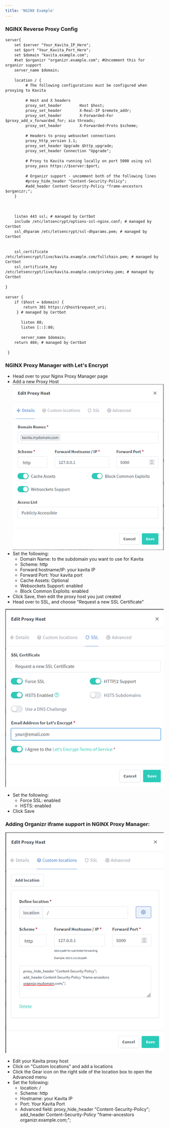 ```yaml
---
title: 'NGINX Example'
---
```


### NGINX Reverse Proxy Config

```
server{    
    set $server "Your_Kavita_IP_Here";
    set $port "Your_Kavita_Port_Here";
    set $domain "kavita.example.com";
    #set $organizr "organizr.example.com"; #Uncomment this for organizr support
    server_name $domain;
    
    location / {
         # The following configurations must be configured when proxying to Kavita

         # Host and X headers
         proxy_set_header        Host $host;
         proxy_set_header        X-Real-IP $remote_addr;
         proxy_set_header        X-Forwarded-For $proxy_add_x_forwarded_for; aio threads;
         proxy_set_header        X-Forwarded-Proto $scheme;

         # Headers to proxy websocket connections
         proxy_http_version 1.1;
         proxy_set_header Upgrade $http_upgrade;
         proxy_set_header Connection "Upgrade"; 

         # Proxy to Kavita running locally on port 5000 using ssl
         proxy_pass https://$server:$port;
         
         # Organizr support - uncomment both of the following lines
         #proxy_hide_header "Content-Security-Policy";
         #add_header Content-Security-Policy "frame-ancestors $organizr;"; 
    }
     
    

    listen 443 ssl; # managed by Certbot
    include /etc/letsencrypt/options-ssl-nginx.conf; # managed by Certbot
    ssl_dhparam /etc/letsencrypt/ssl-dhparams.pem; # managed by Certbot


    ssl_certificate /etc/letsencrypt/live/kavita.example.com/fullchain.pem; # managed by Certbot
    ssl_certificate_key /etc/letsencrypt/live/kavita.example.com/privkey.pem; # managed by Certbot

}

server {
    if ($host = $domain) {
        return 301 https://$host$request_uri;
     } # managed by Certbot

       listen 80;
       listen [::]:80;

       server_name $domain;
    return 404; # managed by Certbot
  
 }
 ```
 
 ### NGINX Proxy Manager with Let's Encrypt

* Head over to your Nginx Proxy Manager page 
* Add a new Proxy Host
![proxy](proxy.png "The proxy host settings")
* Set the following:
  * Domain Name: to the subdomain you want to use for Kavita
  * Scheme: http
  * Forward hostname/IP: your kavita IP 
  * Forward Port: Your kavita port
  * Cache Assets: Optional
  * Websockets Support: enabled
  * Block Common Exploits: enabled
* Click Save, then edit the proxy host you just created
* Head over to SSL, and choose "Request a new SSL Certificate"

![ssl](ssl.png "Requesting a new SSL Certificate")

* Set the following:
  * Force SSL: enabled
  * HSTS: enabled
* Click Save

### Adding Organizr iframe support in NGINX Proxy Manager:
![customlocations](customlocations.png "Custom Location settings for integrating with Organizr")
* Edit your Kavita proxy host
* Click on "Custom locations" and add a locations
* Click the Gear icon on the right side of the location box to open the Advanced menu
* Set the following:
  * location: /
  * Scheme: http
  * Hostname: your Kavita IP
  * Port: Your Kavita Port
  * Advanced field: 
  proxy_hide_header "Content-Security-Policy";
  add_header Content-Security-Policy "frame-ancestors organizr.example.com;"; 
